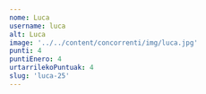 ```yaml
---
nome: Luca
username: luca
alt: Luca
image: '../../content/concorrenti/img/luca.jpg'
punti: 4
puntiEnero: 4
urtarrilekoPuntuak: 4
slug: 'luca-25'
---
```

